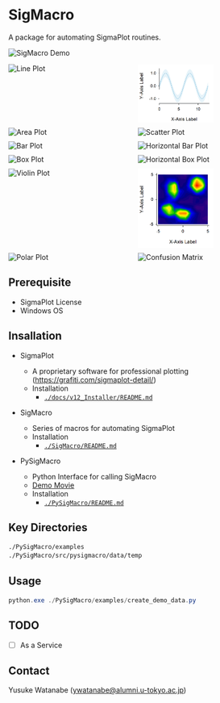 <!-- ---
!-- Timestamp: 2025-04-06 00:49:23
!-- Author: ywatanabe
!-- File: /home/ywatanabe/win/documents/SigMacro/README.md
!-- --- -->

# SigMacro

A package for automating SigmaPlot routines.

![SigMacro Demo](./docs/demo.gif)

<div style="display: grid; grid-template-columns: repeat(2, 1fr); grid-gap: 10px;">
    <img src="./templates/gif/line_cropped.gif" alt="Line Plot" width="150" />
    <img src="./templates/gif/filled_line_cropped.gif" alt="Filled Line Plot" width="150" />
    <img src="./templates/gif/area_cropped.gif" alt="Area Plot" width="150" />
    <img src="./templates/gif/scatter_cropped.gif" alt="Scatter Plot" width="150" />
    <img src="./templates/gif/bar_cropped.gif" alt="Bar Plot" width="150" />
    <img src="./templates/gif/barh_cropped.gif" alt="Horizontal Bar Plot" width="150" />
    <img src="./templates/gif/box_cropped.gif" alt="Box Plot" width="150" />
    <img src="./templates/gif/boxh_cropped.gif" alt="Horizontal Box Plot" width="150" />
    <img src="./templates/gif/violin_cropped.gif" alt="Violin Plot" width="150" />
    <img src="./templates/gif/contour_cropped.gif" alt="Contour Plot" width="150" />
    <img src="./templates/gif/polar_cropped.gif" alt="Polar Plot" width="150" />
    <img src="./templates/gif/confusion_matrix_cropped.gif" alt="Confusion Matrix" width="150" />
</div>

## Prerequisite

 - SigmaPlot License 
 - Windows OS

## Insallation

- SigmaPlot
  - A proprietary software for professional plotting (https://grafiti.com/sigmaplot-detail/)
  - Installation
    - [`./docs/v12_Installer/README.md`](./docs/v12_Installer/README.md)

- SigMacro
  - Series of macros for automating SigmaPlot
  - Installation
    - [`./SigMacro/README.md`](./SigMacro/README.md)

- PySigMacro
  - Python Interface for calling SigMacro
  - [Demo Movie](https://onedrive.live.com/?qt=allmyphotos&photosData=%2Fshare%2F12F1169924695EF9%213150863%3Fithint%3Dvideo%26e%3DLnoc26&sw=bypassConfig&cid=12F1169924695EF9&id=12F1169924695EF9%213150863&authkey=%21AFE1u69Zha9Sois&v=photos)
  - Installation
    - [`./PySigMacro/README.md`](./PySigMacro/README.md)

## Key Directories

``` bash
./PySigMacro/examples
./PySigMacro/src/pysigmacro/data/temp
```

## Usage

``` powershell
python.exe ./PySigMacro/examples/create_demo_data.py
```

## TODO
- [ ] As a Service

## Contact
Yusuke Watanabe (ywatanabe@alumni.u-tokyo.ac.jp)

<!-- EOF -->